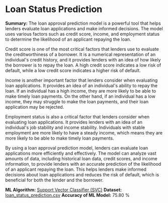 # Loan Status Prediction
**Summary:** The loan approval prediction model is a powerful tool that helps lenders evaluate loan applications and make informed decisions. The model uses various factors such as credit score, income, and employment status to determine the likelihood of an applicant repaying the loan. 

Credit score is one of the most critical factors that lenders use to evaluate the creditworthiness of a borrower. It is a numerical representation of an individual's credit history, and it provides lenders with an idea of how likely the borrower is to repay the loan. A high credit score indicates a low risk of default, while a low credit score indicates a higher risk of default.

Income is another important factor that lenders consider when evaluating loan applications. It provides an idea of an individual's ability to repay the loan. If an individual has a high income, they are more likely to be able to make timely loan payments. On the other hand, if an individual has a low income, they may struggle to make the loan payments, and their loan application may be rejected.

Employment status is also a critical factor that lenders consider when evaluating loan applications. It provides lenders with an idea of an individual's job stability and income stability. Individuals with stable employment are more likely to have a steady income, which means they are more likely to be able to make timely loan payments.

By using a loan approval prediction model, lenders can evaluate loan applications more efficiently and effectively. The model can analyze vast amounts of data, including historical loan data, credit scores, and income information, to provide lenders with an accurate prediction of the likelihood of an applicant repaying the loan. This helps lenders make informed decisions about loan applications and reduces the risk of default, which is beneficial for both the lender and the borrower. 


**ML Algorithm:** [Support Vector Classifier (SVC)](https://scikit-learn.org/stable/modules/generated/sklearn.svm.SVC.html)
**Dataset:** [loan_status_prediction.csv](https://www.kaggle.com/datasets/altruistdelhite04/loan-prediction-problem-dataset)
**Accuracy of ML Model:** 75.80 %
